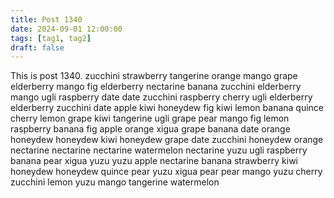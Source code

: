 ```yaml
---
title: Post 1340
date: 2024-09-01 12:00:00
tags: [tag1, tag2]
draft: false
---
```

This is post 1340.
zucchini
strawberry
tangerine
orange
mango
grape
elderberry
mango
fig
elderberry
nectarine
banana
zucchini
elderberry
mango
ugli
raspberry
date
date
zucchini
raspberry
cherry
ugli
elderberry
elderberry
zucchini
date
apple
kiwi
honeydew
fig
kiwi
lemon
banana
quince
cherry
lemon
grape
kiwi
tangerine
ugli
grape
pear
mango
fig
lemon
raspberry
banana
fig
apple
orange
xigua
grape
banana
date
orange
honeydew
honeydew
kiwi
honeydew
grape
date
zucchini
honeydew
orange
nectarine
nectarine
nectarine
watermelon
nectarine
yuzu
ugli
raspberry
banana
pear
xigua
yuzu
yuzu
apple
nectarine
banana
strawberry
kiwi
honeydew
honeydew
quince
pear
yuzu
xigua
pear
pear
mango
yuzu
cherry
zucchini
lemon
yuzu
mango
tangerine
watermelon
